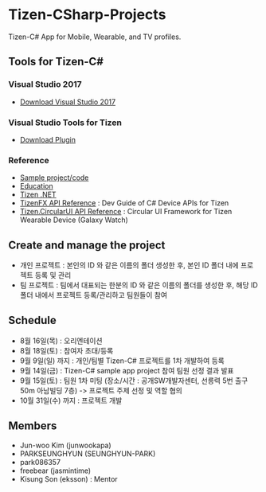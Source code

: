 # Tizen-CSharp-Projects
Tizen-C# App for Mobile, Wearable, and TV profiles.

## Tools for Tizen-C#

### Visual Studio 2017
* [Download Visual Studio 2017](https://www.visualstudio.com/downloads/)

### Visual Studio Tools for Tizen
* [Download Plugin](https://developer.tizen.org/development/visual-studio-tools-tizen/installing-visual-studio-tools-tizen)

### Reference
* [Sample project/code](https://github.com/Samsung/Tizen-CSharp-Samples)
* [Education](http://www.tizenschool.org)
* [Tizen .NET](https://developer.tizen.org/development/api-reference/.net-application)
* [TizenFX API Reference](https://developer.tizen.org/dev-guide/csapi/index.html) : Dev Guide of C# Device APIs for Tizen
* [Tizen.CircularUI API Reference](https://samsung.github.io/Tizen.CircularUI/) : Circular UI Framework for Tizen Wearable Device (Galaxy Watch)



## Create and manage the project

- 개인 프로젝트 : 본인의 ID 와 같은 이름의 폴더 생성한 후, 본인 ID 폴더 내에 프로젝트 등록 및 관리
- 팀 프로젝트 : 팀에서 대표되는 한분의 ID 와 같은 이름의 폴더를 생성한 후, 해당 ID 폴더 내에서 프로젝트 등록/관리하고 팀원들이 참여

## Schedule

- 8월 16일(목) : 오리엔테이션
- 8월 18일(토) : 참여자 초대/등록
- 9월 9일(일) 까지 : 개인/팀별 Tizen-C# 프로젝트를 1차 개발하여 등록
- 9월 14일(금) : Tizen-C# sample app project 참여 팀원 선정 결과 발표
- 9월 15일(토) : 팀원 1차 미팅 (장소/시간 : 공개SW개발자센터, 선릉력 5번 출구 50m 아남빌딩 7층) -> 프로젝트 주제 선정 및 역할 협의
- 10월 31일(수) 까지 : 프로젝트 개발

## Members

- Jun-woo Kim (junwookapa)
- PARKSEUNGHYUN (SEUNGHYUN-PARK)
- park086357
- freebear (jasmintime)
- Kisung Son (eksson) : Mentor
